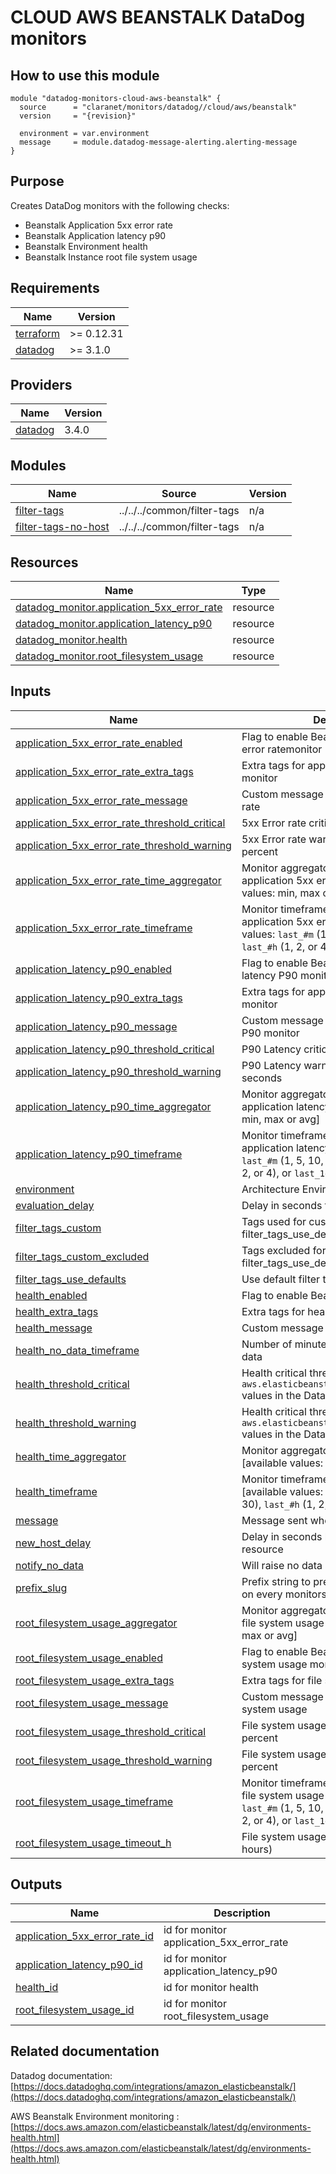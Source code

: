# CLOUD AWS BEANSTALK DataDog monitors

## How to use this module

```hcl
module "datadog-monitors-cloud-aws-beanstalk" {
  source      = "claranet/monitors/datadog//cloud/aws/beanstalk"
  version     = "{revision}"

  environment = var.environment
  message     = module.datadog-message-alerting.alerting-message
}

```

## Purpose

Creates DataDog monitors with the following checks:

- Beanstalk Application 5xx error rate
- Beanstalk Application latency p90
- Beanstalk Environment health
- Beanstalk Instance root file system usage

## Requirements

| Name | Version |
|------|---------|
| <a name="requirement_terraform"></a> [terraform](#requirement\_terraform) | >= 0.12.31 |
| <a name="requirement_datadog"></a> [datadog](#requirement\_datadog) | >= 3.1.0 |

## Providers

| Name | Version |
|------|---------|
| <a name="provider_datadog"></a> [datadog](#provider\_datadog) | 3.4.0 |

## Modules

| Name | Source | Version |
|------|--------|---------|
| <a name="module_filter-tags"></a> [filter-tags](#module\_filter-tags) | ../../../common/filter-tags | n/a |
| <a name="module_filter-tags-no-host"></a> [filter-tags-no-host](#module\_filter-tags-no-host) | ../../../common/filter-tags | n/a |

## Resources

| Name | Type |
|------|------|
| [datadog_monitor.application_5xx_error_rate](https://registry.terraform.io/providers/DataDog/datadog/latest/docs/resources/monitor) | resource |
| [datadog_monitor.application_latency_p90](https://registry.terraform.io/providers/DataDog/datadog/latest/docs/resources/monitor) | resource |
| [datadog_monitor.health](https://registry.terraform.io/providers/DataDog/datadog/latest/docs/resources/monitor) | resource |
| [datadog_monitor.root_filesystem_usage](https://registry.terraform.io/providers/DataDog/datadog/latest/docs/resources/monitor) | resource |

## Inputs

| Name | Description | Type | Default | Required |
|------|-------------|------|---------|:--------:|
| <a name="input_application_5xx_error_rate_enabled"></a> [application\_5xx\_error\_rate\_enabled](#input\_application\_5xx\_error\_rate\_enabled) | Flag to enable Beanstalk application 5xx error ratemonitor | `string` | `"true"` | no |
| <a name="input_application_5xx_error_rate_extra_tags"></a> [application\_5xx\_error\_rate\_extra\_tags](#input\_application\_5xx\_error\_rate\_extra\_tags) | Extra tags for application 5xx error rate monitor | `list(string)` | `[]` | no |
| <a name="input_application_5xx_error_rate_message"></a> [application\_5xx\_error\_rate\_message](#input\_application\_5xx\_error\_rate\_message) | Custom message for application 5xx error rate | `string` | `""` | no |
| <a name="input_application_5xx_error_rate_threshold_critical"></a> [application\_5xx\_error\_rate\_threshold\_critical](#input\_application\_5xx\_error\_rate\_threshold\_critical) | 5xx Error rate critical threshold in percent | `number` | `5` | no |
| <a name="input_application_5xx_error_rate_threshold_warning"></a> [application\_5xx\_error\_rate\_threshold\_warning](#input\_application\_5xx\_error\_rate\_threshold\_warning) | 5xx Error rate warning threshold in percent | `string` | `3` | no |
| <a name="input_application_5xx_error_rate_time_aggregator"></a> [application\_5xx\_error\_rate\_time\_aggregator](#input\_application\_5xx\_error\_rate\_time\_aggregator) | Monitor aggregator for beanstalk application 5xx error rate [available values: min, max or avg] | `string` | `"sum"` | no |
| <a name="input_application_5xx_error_rate_timeframe"></a> [application\_5xx\_error\_rate\_timeframe](#input\_application\_5xx\_error\_rate\_timeframe) | Monitor timeframe for beanstalk application 5xx error rate [available values: `last_#m` (1, 5, 10, 15, or 30), `last_#h` (1, 2, or 4), or `last_1d`] | `string` | `"last_15m"` | no |
| <a name="input_application_latency_p90_enabled"></a> [application\_latency\_p90\_enabled](#input\_application\_latency\_p90\_enabled) | Flag to enable Beanstalk application latency P90 monitor | `string` | `"true"` | no |
| <a name="input_application_latency_p90_extra_tags"></a> [application\_latency\_p90\_extra\_tags](#input\_application\_latency\_p90\_extra\_tags) | Extra tags for application latency P90 monitor | `list(string)` | `[]` | no |
| <a name="input_application_latency_p90_message"></a> [application\_latency\_p90\_message](#input\_application\_latency\_p90\_message) | Custom message for application latency P90 monitor | `string` | `""` | no |
| <a name="input_application_latency_p90_threshold_critical"></a> [application\_latency\_p90\_threshold\_critical](#input\_application\_latency\_p90\_threshold\_critical) | P90 Latency critical threshold in seconds | `number` | `0.5` | no |
| <a name="input_application_latency_p90_threshold_warning"></a> [application\_latency\_p90\_threshold\_warning](#input\_application\_latency\_p90\_threshold\_warning) | P90 Latency warning threshold in seconds | `string` | `0.3` | no |
| <a name="input_application_latency_p90_time_aggregator"></a> [application\_latency\_p90\_time\_aggregator](#input\_application\_latency\_p90\_time\_aggregator) | Monitor aggregator for beanstalk application latency P90 [available values: min, max or avg] | `string` | `"min"` | no |
| <a name="input_application_latency_p90_timeframe"></a> [application\_latency\_p90\_timeframe](#input\_application\_latency\_p90\_timeframe) | Monitor timeframe for beanstalk application latency P90 [available values: `last_#m` (1, 5, 10, 15, or 30), `last_#h` (1, 2, or 4), or `last_1d`] | `string` | `"last_15m"` | no |
| <a name="input_environment"></a> [environment](#input\_environment) | Architecture Environment | `string` | n/a | yes |
| <a name="input_evaluation_delay"></a> [evaluation\_delay](#input\_evaluation\_delay) | Delay in seconds for the metric evaluation | `number` | `900` | no |
| <a name="input_filter_tags_custom"></a> [filter\_tags\_custom](#input\_filter\_tags\_custom) | Tags used for custom filtering when filter\_tags\_use\_defaults is false | `string` | `"*"` | no |
| <a name="input_filter_tags_custom_excluded"></a> [filter\_tags\_custom\_excluded](#input\_filter\_tags\_custom\_excluded) | Tags excluded for custom filtering when filter\_tags\_use\_defaults is false | `string` | `""` | no |
| <a name="input_filter_tags_use_defaults"></a> [filter\_tags\_use\_defaults](#input\_filter\_tags\_use\_defaults) | Use default filter tags convention | `string` | `"true"` | no |
| <a name="input_health_enabled"></a> [health\_enabled](#input\_health\_enabled) | Flag to enable Beanstalk Health monitor | `string` | `"true"` | no |
| <a name="input_health_extra_tags"></a> [health\_extra\_tags](#input\_health\_extra\_tags) | Extra tags for health monitor | `list(string)` | `[]` | no |
| <a name="input_health_message"></a> [health\_message](#input\_health\_message) | Custom message for health monitor | `string` | `""` | no |
| <a name="input_health_no_data_timeframe"></a> [health\_no\_data\_timeframe](#input\_health\_no\_data\_timeframe) | Number of minutes before reporting no data | `string` | `20` | no |
| <a name="input_health_threshold_critical"></a> [health\_threshold\_critical](#input\_health\_threshold\_critical) | Health critical threshold (see the `aws.elasticbeanstalk.environment_health` values in the Datadog documentation) | `number` | `20` | no |
| <a name="input_health_threshold_warning"></a> [health\_threshold\_warning](#input\_health\_threshold\_warning) | Health critical threshold (see the `aws.elasticbeanstalk.environment_health` values in the Datadog documentation) | `number` | `15` | no |
| <a name="input_health_time_aggregator"></a> [health\_time\_aggregator](#input\_health\_time\_aggregator) | Monitor aggregator for beanstalk health [available values: min, max or avg] | `string` | `"min"` | no |
| <a name="input_health_timeframe"></a> [health\_timeframe](#input\_health\_timeframe) | Monitor timeframe for beanstalk health [available values: `last_#m` (1, 5, 10, 15, or 30), `last_#h` (1, 2, or 4), or `last_1d`] | `string` | `"last_10m"` | no |
| <a name="input_message"></a> [message](#input\_message) | Message sent when an alert is triggered | `any` | n/a | yes |
| <a name="input_new_host_delay"></a> [new\_host\_delay](#input\_new\_host\_delay) | Delay in seconds before monitor new resource | `number` | `300` | no |
| <a name="input_notify_no_data"></a> [notify\_no\_data](#input\_notify\_no\_data) | Will raise no data alert if set to true | `bool` | `true` | no |
| <a name="input_prefix_slug"></a> [prefix\_slug](#input\_prefix\_slug) | Prefix string to prepend between brackets on every monitors names | `string` | `""` | no |
| <a name="input_root_filesystem_usage_aggregator"></a> [root\_filesystem\_usage\_aggregator](#input\_root\_filesystem\_usage\_aggregator) | Monitor aggregator for beanstalk instance file system usage [available values: min, max or avg] | `string` | `"max"` | no |
| <a name="input_root_filesystem_usage_enabled"></a> [root\_filesystem\_usage\_enabled](#input\_root\_filesystem\_usage\_enabled) | Flag to enable Beanstalk instance file system usage monitor | `string` | `"true"` | no |
| <a name="input_root_filesystem_usage_extra_tags"></a> [root\_filesystem\_usage\_extra\_tags](#input\_root\_filesystem\_usage\_extra\_tags) | Extra tags for file system usage monitor | `list(string)` | `[]` | no |
| <a name="input_root_filesystem_usage_message"></a> [root\_filesystem\_usage\_message](#input\_root\_filesystem\_usage\_message) | Custom message for application file system usage | `string` | `""` | no |
| <a name="input_root_filesystem_usage_threshold_critical"></a> [root\_filesystem\_usage\_threshold\_critical](#input\_root\_filesystem\_usage\_threshold\_critical) | File system usage critical threshold in percent | `string` | `90` | no |
| <a name="input_root_filesystem_usage_threshold_warning"></a> [root\_filesystem\_usage\_threshold\_warning](#input\_root\_filesystem\_usage\_threshold\_warning) | File system usage warning threshold in percent | `string` | `80` | no |
| <a name="input_root_filesystem_usage_timeframe"></a> [root\_filesystem\_usage\_timeframe](#input\_root\_filesystem\_usage\_timeframe) | Monitor timeframe for beanstalk instance file system usage [available values: `last_#m` (1, 5, 10, 15, or 30), `last_#h` (1, 2, or 4), or `last_1d`] | `string` | `"last_5m"` | no |
| <a name="input_root_filesystem_usage_timeout_h"></a> [root\_filesystem\_usage\_timeout\_h](#input\_root\_filesystem\_usage\_timeout\_h) | File system usage auto-resolving state (in hours) | `number` | `0` | no |

## Outputs

| Name | Description |
|------|-------------|
| <a name="output_application_5xx_error_rate_id"></a> [application\_5xx\_error\_rate\_id](#output\_application\_5xx\_error\_rate\_id) | id for monitor application\_5xx\_error\_rate |
| <a name="output_application_latency_p90_id"></a> [application\_latency\_p90\_id](#output\_application\_latency\_p90\_id) | id for monitor application\_latency\_p90 |
| <a name="output_health_id"></a> [health\_id](#output\_health\_id) | id for monitor health |
| <a name="output_root_filesystem_usage_id"></a> [root\_filesystem\_usage\_id](#output\_root\_filesystem\_usage\_id) | id for monitor root\_filesystem\_usage |
## Related documentation

Datadog documentation: [https://docs.datadoghq.com/integrations/amazon_elasticbeanstalk/](https://docs.datadoghq.com/integrations/amazon_elasticbeanstalk/)

AWS Beanstalk Environment monitoring : [https://docs.aws.amazon.com/elasticbeanstalk/latest/dg/environments-health.html](https://docs.aws.amazon.com/elasticbeanstalk/latest/dg/environments-health.html)
